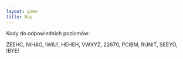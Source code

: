 ```yaml
---
layout: game
title: Bap
---
```


Kody do odpowiednich poziomów:

ZEEHC, NIHAO, !WIU!, HEHEH, VWXYZ, 22670, PCIBM, RUNIT, 
SEEYO, !BYE!
